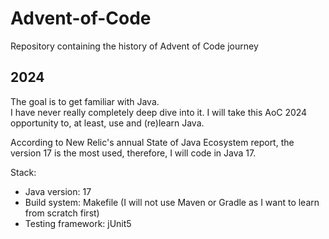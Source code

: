 # Advent-of-Code

Repository containing the history of Advent of Code journey

## 2024

The goal is to get familiar with Java. <br> 
I have never really completely deep dive into it.
I will take this AoC 2024 opportunity to, at least, use and (re)learn Java.

According to New Relic's annual State of Java Ecosystem report, the version 17 is the most used, therefore, I will code in Java 17.

Stack:
- Java version: 17
- Build system: Makefile (I will not use Maven or Gradle as I want to learn from scratch first)
- Testing framework: jUnit5
